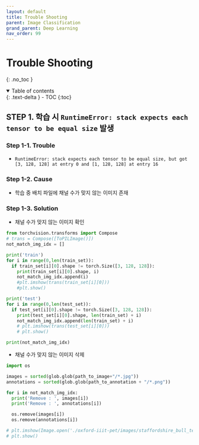 ```yaml
---
layout: default
title: Trouble Shooting
parent: Image Classification
grand_parent: Deep Learning
nav_order: 99
---
```


# Trouble Shooting
{: .no_toc }

<details open markdown="block">
  <summary>
    Table of contents
  </summary>
  {: .text-delta }
- TOC
{:toc}
</details>

<!------------------------------------ STEP ------------------------------------>

## STEP 1. 학습 시 `RuntimeError: stack expects each tensor to be equal size` 발생

### Step 1-1. Trouble

* `RuntimeError: stack expects each tensor to be equal size, but got [3, 128, 128] at entry 0 and [1, 128, 128] at entry 16`

### Step 1-2. Cause

* 학습 중 배치 파일에 채널 수가 맞지 않는 이미지 존재

### Step 1-3. Solution

* 채널 수가 맞지 않는 이미지 확인

```python
from torchvision.transforms import Compose
# trans = Compose([ToPILImage()])
not_match_img_idx = []

print('train')
for i in range(0,len(train_set)):
  if train_set[i][0].shape != torch.Size([3, 128, 128]):
    print(train_set[i][0].shape, i)
    not_match_img_idx.append(i)
    #plt.imshow(trans(train_set[i][0]))
    #plt.show()

print('test')
for i in range(0,len(test_set)):
  if test_set[i][0].shape != torch.Size([3, 128, 128]):
    print(test_set[i][0].shape, len(train_set) + i)
    not_match_img_idx.append(len(train_set) + i)
    # plt.imshow(trans(test_set[i][0]))
    # plt.show()

print(not_match_img_idx)
```

* 채널 수가 맞지 않는 이미지 삭제

```python
import os

images = sorted(glob.glob(path_to_image+"/*.jpg"))
annotations = sorted(glob.glob(path_to_annotation + "/*.png"))

for i in not_match_img_idx:
  print('Remove : ', images[i])
  print('Remove : ', annotations[i])

  os.remove(images[i])
  os.remove(annotations[i])

# plt.imshow(Image.open('./oxford-iiit-pet/images/staffordshire_bull_terrier_22.jpg'))
# plt.show()
```
